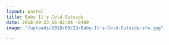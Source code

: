 ```yaml
---
layout: pastel
title: Baby It's Cold Outside
date: 2018-09-23 16:02:04 -0400
image: "/uploads/2018/09/23/Baby-It's-Cold-Outside-sfw.jpg"

---
```


